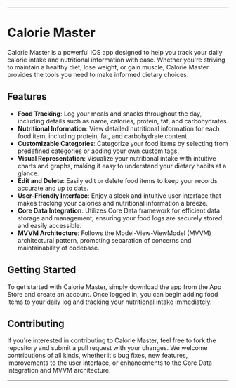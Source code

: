 
---

# Calorie Master

Calorie Master is a powerful iOS app designed to help you track your daily calorie intake and nutritional information with ease. Whether you're striving to maintain a healthy diet, lose weight, or gain muscle, Calorie Master provides the tools you need to make informed dietary choices.

## Features

- **Food Tracking**: Log your meals and snacks throughout the day, including details such as name, calories, protein, fat, and carbohydrates.
- **Nutritional Information**: View detailed nutritional information for each food item, including protein, fat, and carbohydrate content.
- **Customizable Categories**: Categorize your food items by selecting from predefined categories or adding your own custom tags.
- **Visual Representation**: Visualize your nutritional intake with intuitive charts and graphs, making it easy to understand your dietary habits at a glance.
- **Edit and Delete**: Easily edit or delete food items to keep your records accurate and up to date.
- **User-Friendly Interface**: Enjoy a sleek and intuitive user interface that makes tracking your calories and nutritional information a breeze.
- **Core Data Integration**: Utilizes Core Data framework for efficient data storage and management, ensuring your food logs are securely stored and easily accessible.
- **MVVM Architecture**: Follows the Model-View-ViewModel (MVVM) architectural pattern, promoting separation of concerns and maintainability of codebase.

## Getting Started

To get started with Calorie Master, simply download the app from the App Store and create an account. Once logged in, you can begin adding food items to your daily log and tracking your nutritional intake immediately.



## Contributing

If you're interested in contributing to Calorie Master, feel free to fork the repository and submit a pull request with your changes. We welcome contributions of all kinds, whether it's bug fixes, new features, improvements to the user interface, or enhancements to the Core Data integration and MVVM architecture.

---

